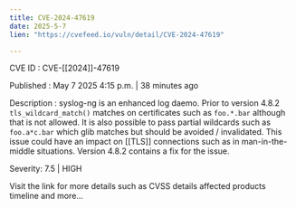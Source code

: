 ```yaml
---
title: CVE-2024-47619
date: 2025-5-7
lien: "https://cvefeed.io/vuln/detail/CVE-2024-47619"

---
```


CVE ID : CVE-[[2024]]-47619

Published :  May 7
2025
4:15 p.m. | 38 minutes ago

Description : syslog-ng is an enhanced log daemo. Prior to version 4.8.2
`tls_wildcard_match()` matches on certificates such as `foo.*.bar` although that is not allowed. It is also possible to pass partial wildcards such as `foo.a*c.bar` which glib matches but should be avoided / invalidated. This issue could have an impact on  [[TLS]] connections
such as in man-in-the-middle situations. Version 4.8.2 contains a fix for the issue.

Severity: 7.5 | HIGH

Visit the link for more details
such as CVSS details
affected products
timeline
and more...
